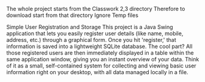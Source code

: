 The whole project starts from the Classwork 2,3 directory
Therefore to download start from that directory 
Ignore Temp files


Simple User Registration and Storage
This project is a Java Swing application that lets you easily register user details (like name, mobile, address, etc.) through a graphical form. Once you hit 'register,' that information is saved into a lightweight SQLite database. The cool part? All those registered users are then immediately displayed in a table within the same application window, giving you an instant overview of your data.
Think of it as a small, self-contained system for collecting and viewing basic user information right on your desktop, with all data managed locally in a file.
